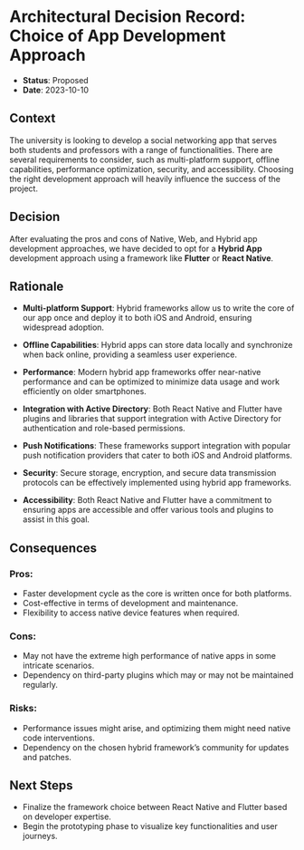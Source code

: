 # Architectural Decision Record: Choice of App Development Approach

- **Status**: Proposed
- **Date**: 2023-10-10

## Context

The university is looking to develop a social networking app that serves both students and professors with a range of functionalities. There are several requirements to consider, such as multi-platform support, offline capabilities, performance optimization, security, and accessibility. Choosing the right development approach will heavily influence the success of the project.

## Decision

After evaluating the pros and cons of Native, Web, and Hybrid app development approaches, we have decided to opt for a **Hybrid App** development approach using a framework like **Flutter** or **React Native**.

## Rationale

- **Multi-platform Support**: Hybrid frameworks allow us to write the core of our app once and deploy it to both iOS and Android, ensuring widespread adoption.
  
- **Offline Capabilities**: Hybrid apps can store data locally and synchronize when back online, providing a seamless user experience.
  
- **Performance**: Modern hybrid app frameworks offer near-native performance and can be optimized to minimize data usage and work efficiently on older smartphones.
  
- **Integration with Active Directory**: Both React Native and Flutter have plugins and libraries that support integration with Active Directory for authentication and role-based permissions.
  
- **Push Notifications**: These frameworks support integration with popular push notification providers that cater to both iOS and Android platforms.
  
- **Security**: Secure storage, encryption, and secure data transmission protocols can be effectively implemented using hybrid app frameworks.
  
- **Accessibility**: Both React Native and Flutter have a commitment to ensuring apps are accessible and offer various tools and plugins to assist in this goal.

## Consequences

### Pros:

- Faster development cycle as the core is written once for both platforms.
- Cost-effective in terms of development and maintenance.
- Flexibility to access native device features when required.
  
### Cons:

- May not have the extreme high performance of native apps in some intricate scenarios.
- Dependency on third-party plugins which may or may not be maintained regularly.
  
### Risks:

- Performance issues might arise, and optimizing them might need native code interventions.
- Dependency on the chosen hybrid framework’s community for updates and patches.

## Next Steps

- Finalize the framework choice between React Native and Flutter based on developer expertise.
- Begin the prototyping phase to visualize key functionalities and user journeys.

